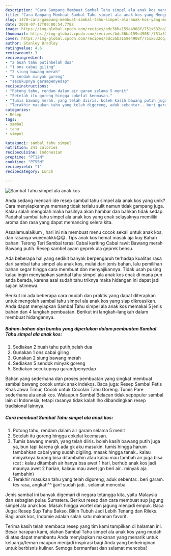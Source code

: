 ```yaml
---
description: "Cara Gampang Membuat Sambal Tahu simpel ala anak kos yang Menggugah Selera"
title: "Cara Gampang Membuat Sambal Tahu simpel ala anak kos yang Menggugah Selera"
slug: 1470-cara-gampang-membuat-sambal-tahu-simpel-ala-anak-kos-yang-menggugah-selera
date: 2020-07-17T09:00:54.778Z
image: https://img-global.cpcdn.com/recipes/bdc36ba159e4908f/751x532cq70/sambal-tahu-simpel-ala-anak-kos-foto-resep-utama.jpg
thumbnail: https://img-global.cpcdn.com/recipes/bdc36ba159e4908f/751x532cq70/sambal-tahu-simpel-ala-anak-kos-foto-resep-utama.jpg
cover: https://img-global.cpcdn.com/recipes/bdc36ba159e4908f/751x532cq70/sambal-tahu-simpel-ala-anak-kos-foto-resep-utama.jpg
author: Stanley Bradley
ratingvalue: 4.6
reviewcount: 3
recipeingredient:
- "2 buah tahu putihbelah dua"
- "1 ons cabai giling"
- "2 siung bawang merah"
- "5 sendok minyak goreng"
- "secukupnya garampenyedap"
recipeinstructions:
- "Potong tahu, rendam dalam air garam selama 5 menit"
- "Setelah itu goreng hingga cokelat keemasan."
- "Tumis bawang merah, yang telah diiris. boleh kasih bawang putih juga ya, bun tapi karena gk ada gk aku masukin. tumis hingga harum tambahkan cabai yang sudah digiling. masak hingga tanak.. kalau minyaknya kurang bisa ditambahin atau kalau mau tambah air juga bisa (cat : kalau ditambah air hanya bsa awet 1 hari, berhub anak kos jadi maunya awet 2 harian, kalauu mau awet jgn beri air.. minyak aja tambahin)"
- "Terakhir masukan tahu yang telah digoreng, aduk sebentar.. beri garam. tes rasa, angkat!^^ jjan! sudah jadi.. selamat mencoba"
categories:
- Resep
tags:
- sambal
- tahu
- simpel

katakunci: sambal tahu simpel 
nutrition: 241 calories
recipecuisine: Indonesian
preptime: "PT12M"
cooktime: "PT55M"
recipeyield: "1"
recipecategory: Lunch

---
```



![Sambal Tahu simpel ala anak kos](https://img-global.cpcdn.com/recipes/bdc36ba159e4908f/751x532cq70/sambal-tahu-simpel-ala-anak-kos-foto-resep-utama.jpg)

Anda sedang mencari ide resep sambal tahu simpel ala anak kos yang unik? Cara menyiapkannya memang tidak terlalu sulit namun tidak gampang juga. Kalau salah mengolah maka hasilnya akan hambar dan bahkan tidak sedap. Padahal sambal tahu simpel ala anak kos yang enak selayaknya memiliki aroma dan rasa yang dapat memancing selera kita.

Assalamualaikum , hari ini nia membuat menu cocok sekali untuk anak kos, dan rasanya wueenakkk😋😋. Tips anak kos hemat masak aja kuy Bahan bahan: Terong Teri Sambal terasi Cabai keriting Cabai rawit Bawang merah Bawang putih. Resep sambel ayam geprek ala geprek bensu.

Ada beberapa hal yang sedikit banyak berpengaruh terhadap kualitas rasa dari sambal tahu simpel ala anak kos, mulai dari jenis bahan, lalu pemilihan bahan segar hingga cara membuat dan menyajikannya. Tidak usah pusing kalau ingin menyiapkan sambal tahu simpel ala anak kos enak di mana pun anda berada, karena asal sudah tahu triknya maka hidangan ini dapat jadi sajian istimewa.


Berikut ini ada beberapa cara mudah dan praktis yang dapat diterapkan untuk mengolah sambal tahu simpel ala anak kos yang siap dikreasikan. Anda dapat menyiapkan Sambal Tahu simpel ala anak kos memakai 5 jenis bahan dan 4 langkah pembuatan. Berikut ini langkah-langkah dalam membuat hidangannya.

<!--inarticleads1-->

##### Bahan-bahan dan bumbu yang diperlukan dalam pembuatan Sambal Tahu simpel ala anak kos:

1. Sediakan 2 buah tahu putih,belah dua
1. Gunakan 1 ons cabai giling
1. Gunakan 2 siung bawang merah
1. Sediakan 5 sendok minyak goreng
1. Sediakan secukupnya garam/penyedap


Bahan yang sederhana dan proses pembuatan yang singkat membuat sambal bawang cocok untuk anak indekos. Baca juga: Resep Sambal Petis Khas Jawa Timur, Cocok untuk Cocolan Tahu Goreng. Tumis Pare sederhana ala anak kos. Walaupun Sambal Belacan tidak sepopuler sambal lain di Indonesia, tetapi rasanya tidak kalah lho dibandingkan resep tradisional lainnya. 

<!--inarticleads2-->

##### Cara membuat Sambal Tahu simpel ala anak kos:

1. Potong tahu, rendam dalam air garam selama 5 menit
1. Setelah itu goreng hingga cokelat keemasan.
1. Tumis bawang merah, yang telah diiris. boleh kasih bawang putih juga ya, bun tapi karena gk ada gk aku masukin. tumis hingga harum tambahkan cabai yang sudah digiling. masak hingga tanak.. kalau minyaknya kurang bisa ditambahin atau kalau mau tambah air juga bisa (cat : kalau ditambah air hanya bsa awet 1 hari, berhub anak kos jadi maunya awet 2 harian, kalauu mau awet jgn beri air.. minyak aja tambahin)
1. Terakhir masukan tahu yang telah digoreng, aduk sebentar.. beri garam. tes rasa, angkat!^^ jjan! sudah jadi.. selamat mencoba


Jenis sambal ini banyak digemari di negara tetangga kita, yaitu Malaysia dan sebagian pulau Sumatera. Berikut resep dan cara membuat sup jagung simpel ala anak kos. Masak hingga wortel dan jagung menjadi empuk. Baca Juga: Resep Sup Tahu Bakso, Bikin Tubuh Jadi Lebih Tenang dan Rileks. Bagi anak kos, Indomie adalah salah satu makanan favorit. 

Terima kasih telah membaca resep yang tim kami tampilkan di halaman ini. Besar harapan kami, olahan Sambal Tahu simpel ala anak kos yang mudah di atas dapat membantu Anda menyiapkan makanan yang menarik untuk keluarga/teman maupun menjadi inspirasi bagi Anda yang berkeinginan untuk berbisnis kuliner. Semoga bermanfaat dan selamat mencoba!
